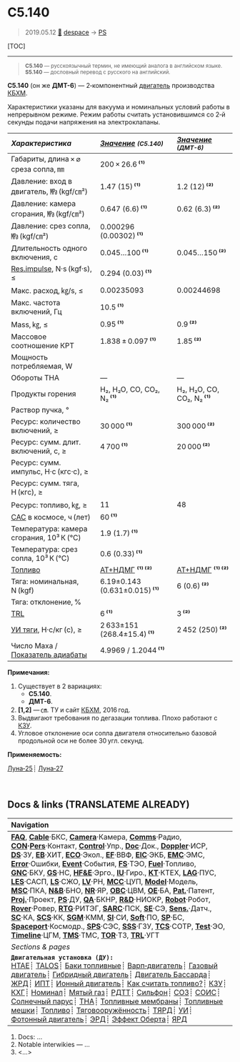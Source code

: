 # С5.140
> 2019.05.12 [🚀](../index/index.md) [despace](index.md) → [PS](ps.md)

[TOC]

---

> <small>**С5.140** — русскоязычный термин, не имеющий аналога в английском языке. **S5.140** — дословный перевод с русского на английский.</small>

**С5.140** (он же **ДМТ-6**) — 2‑компонентный [двигатель](ps.md) производства [КБХМ](zz_kbhm.md).

Характеристики указаны для вакуума и номинальных условий работы в непрерывном режиме. Режим работы считать установившимся со 2‑й секунды подачи напряжения на электроклапаны.

|*Характеристика*|*[Значение](si.md) <small>(С5.140)</small>*|*[Значение](si.md) <small>(ДМТ-6)</small>*|
|:--|:--|:--|
|Габариты, длина × ⌀ среза сопла, ㎜|200 × 26.6 **⁽¹⁾**| |
|Давление: вход в двигатель, ㎫ (kgf/㎝²)|1.47 (15) **⁽¹⁾**|1.2 (12) **⁽²⁾**|
|Давление: камера сгорания, ㎫ (kgf/㎝²)|0.647 (6.6) **⁽¹⁾**|0.62 (6.3) **⁽²⁾**|
|Давление: срез сопла, ㎫ (kgf/㎝²)|0.000296 (0.00302) **⁽¹⁾**| |
|Длительность одного включения, с|0.045…100 **⁽¹⁾**|0.045…150 **⁽²⁾**|
|[Res.impulse](ing.md), N·s (kgf·s), ≤|0.294 (0.03) **⁽¹⁾**| |
|Макс. расход, ㎏/s, ≤|0.00235093|0.00244698|
|Макс. частота включений, Гц|10.5 **⁽¹⁾**| |
|Mass, ㎏, ≤|0.95 **⁽¹⁾**|0.9 **⁽²⁾**|
|Массовое соотношение КРТ|1.838 ± 0.097 **⁽¹⁾**|1.85 **⁽²⁾**|
|Мощность потребляемая, W| | |
|Обороты ТНА|—|—|
|Продукты горения|H₂, H₂O, CO, CO₂, N₂ **⁽¹⁾**|H₂, H₂O, CO, CO₂, N₂ **⁽¹⁾**|
|Раствор пучка, °| | |
|Ресурс: количество включений, ≥|30 000 **⁽¹⁾**|300 000 **⁽²⁾**|
|Ресурс: сумм. длит. включений, c, ≥|4 700 **⁽¹⁾**|20 000 **⁽²⁾**|
|Ресурс: сумм. импульс, Н·с (кгс·с), ≥| |
|Ресурс: сумм. тяга, Н (кгс), ≥| | |
|Ресурс: топливо, ㎏, ≥|11|48|
|[САС](lifetime.md) в космосе, ч (лет)|60 **⁽¹⁾**| |
|Температура: камера сгорания, 10³ К (℃)|1.9 (1.7) **⁽¹⁾**| |
|Температура: срез сопла, 10³ К (℃)|0.6 (0.33) **⁽¹⁾**| |
|[Топливо](fuel.md)|[АТ+НДМГ](at_plus.md) **⁽¹⁾ ⁽²⁾**|[АТ+НДМГ](at_plus.md) **⁽¹⁾ ⁽²⁾**|
|Тяга: номинальная, N (kgf)|6.19±0.143 (0.631±0.015) **⁽¹⁾**|6 (0.6) **⁽²⁾**|
|Тяга: отклонение, %| | |
|[TRL](trl.md)|6 **⁽¹⁾**|3 **⁽²⁾**|
|[УИ тяги](isp.md), Н·с/кг (с), ≥|2 633±151 (268.4±15.4) **⁽¹⁾**|2 452 (250) **⁽²⁾**|
|Число Маха / [Показатель адиабаты](heat_cr.md)|4.9969 / 1.2044 **⁽¹⁾**| |

**Примечания:**

   1. Существует в 2 вариациях:
      - **С5.140**.
      - **ДМТ-6**.
   1. **[1,2]** — ㎝. ТУ и сайт [КБХМ](zz_kbhm.md), 2016 год.
   1. Выдвигают требования по дегазации топлива. Плохо работают с [КЗУ](cinu.md).
   1. Угловое отклонение оси сопла двигателя относительно базовой продольной оси не более 30 угл. секунд.

**Применяемость:**

[Луна‑25](луна_25.md)┊ [Луна‑27](луна_27.md)



<p style="page-break-after:always"> </p>

## Docs & links (TRANSLATEME ALREADY)
|Navigation|
|:--|
|**[FAQ](faq.md)**, **[Cable](cable.md)**·БКС, **[Camera](cam.md)**·Камера, **[Comms](comms.md)**·Радио, **[CON](contact.md)·[Pers](person.md)**·Контакт, **[Control](control.md)**·Упр., **[Doc](doc.md)**·Док., **[Doppler](doppler.md)**·ИСР, **[DS](ds.md)**·ЗУ, **[EB](eb.md)**·ХИТ, **[ECO](ecology.md)**·Экол., **[EF](ef.md)**·ВВФ, **[ElC](elc.md)**·ЭКБ, **[EMC](emc.md)**·ЭМС, **[Error](error.md)**·Ошибки, **[Event](event.md)**·События, **[FS](fs.md)**·ТЭО, **[Fuel](fuel.md)**·Топливо, **[GNC](gnc.md)**·БКУ, **[GS](scs.md)**·НС, **[HF&E](hfe.md)**·Эрго., **[IU](iu.md)**·Гиро., **[KT](kt.md)**·КТЕХ, **[LAG](lag.md)**·ПУC, **[LES](les.md)**·САСП, **[LS](ls.md)**·СЖО, **[LV](lv.md)**·РН, **[MCC](mcc.md)**·ЦУП, **[Model](model.md)**·Модель, **[MSC](sc.md)**·ПКА, **[N&B](nnb.md)**·БНО, **[NR](nr.md)**·ЯР, **[OBC](obc.md)**·ЦВМ, **[OE](oe.md)**·БА, **[Pat.](патент.md)**·Патент, **[Proj.](project.md)**·Проект, **[PS](ps.md)**·ДУ, **[QA](qa.md)**·БКНР, **[R&D](rnd.md)**·НИОКР, **[Robot](robotics.md)**·Робот, **[Rover](rover.md)**·Ровер, **[RTG](rtg.md)**·РИТЭГ, **[SARC](sarc.md)**·ПСК, **[SE](se.md)**·СЭ, **[Sens.](sensor.md)**·Датч., **[SC](sc.md)**·КА, **[SCS](scs.md)**·КК, **[SGM](sgm.md)**·КММ, **[SI](si.md)**·СИ, **[Soft](soft.md)**·ПО, **[SP](sp.md)**·БС, **[Spaceport](spaceport.md)**·Космодр., **[SPS](sps.md)**·СЭС, **[SSS](sss.md)**·ГЗУ, **[TCS](tcs.md)**·СОТР, **[Test](test.md)**·ЭО, **[Timeline](timeline.md)**·ЦГМ, **[TMS](tms.md)**·ТМС, **[TOR](tor.md)**·ТЗ, **[TRL](trl.md)**·УГТ|
|*Sections & pages*|
|**`Двигательная установка (ДУ):`**<br> [HTAE](htae.md)┊ [TALOS](talos.md)┊ [Баки топливные](fuel_tank.md)┊ [Варп‑двигатель](warp_drive.md)┊ [Газовый двигатель](cgt.md)┊ [Гибридный двигатель](гбрд.md)┊ [Двигатель Бассарда](bussard_ramjet.md)┊ [ЖРД](lpr.md)┊ [ИПТ](ing.md)┊ [Ионный двигатель](иод.md)┊ [Как считать топливо?](si.md)┊ [КЗУ](cinu.md)┊ [КХГ](cgs.md)┊ [Номинал](nominal.md)┊ [Мятый газ](exhsteam.md)┊ [РДТТ](spr.md)┊ [Сильфон](сильфон.md)┊ [СОЗ](соз.md)┊ [СОИС](соис.md)┊ [Солнечный парус](солнечный_парус.md)┊ [ТНА](turbopump.md)┊ [Топливные мембраны](топливные_мембраны.md)┊ [Топливные мешки](топливные_мешки.md)┊ [Топливо](fuel.md)┊ [Тяговооружённость](ttwr.md)┊ [ТЯРД](тярд.md)┊ [УИ](isp.md)┊ [Фотонный двигатель](фотонный_двигатель.md)┊ [ЭРД](epsp.md)┊ [Эффект Оберта](oberth_eff.md)┊ [ЯРД](ntr.md)|

   1. Docs: …
   1. Notable interwikies — …
   1. <…>
